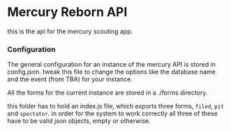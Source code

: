 # Mercury Reborn API

this is the api for the mercury scouting app.

### Configuration

The general configuration for an instance of the mercury API is stored in config.json.
tweak this file to change the options like the database name and the event (from TBA) for your instance.

All the forms for the current instance are stored in a ./forms directory.

this folder has to hold an index.js file, which exports three forms, `filed`, `pit` and `spectator`.
in order for the system to work correctly all three of these have to be valid json objects, empty or otherwise.
